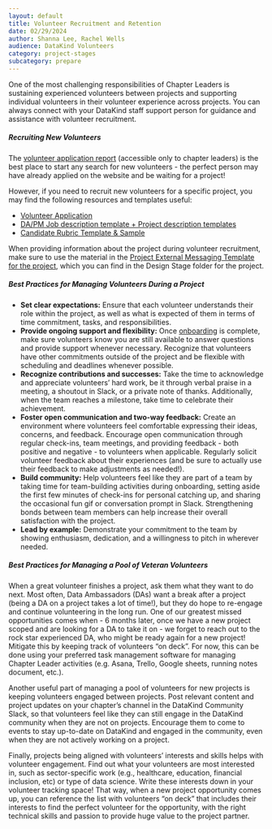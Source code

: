 ```yaml
---
layout: default
title: Volunteer Recruitment and Retention
date: 02/29/2024
author: Shanna Lee, Rachel Wells
audience: DataKind Volunteers
category: project-stages
subcategory: prepare
---
```


One of the most challenging responsibilities of Chapter Leaders is sustaining experienced volunteers between projects and supporting individual volunteers in their volunteer experience across projects. You can always connect with your DataKind staff support person for guidance and assistance with volunteer recruitment.


##### Recruiting New Volunteers


The [volunteer application report](https://playbook.datakind.org/playbook/articles/201) (accessible only to chapter leaders) is the best place to start any search for new volunteers \- the perfect person may have already applied on the website and be waiting for a project!


However, if you need to recruit new volunteers for a specific project, you may find the following resources and templates useful:


* [Volunteer Application](https://docs.google.com/forms/d/1w-y9puIf4WdfyUy1E36FBTk95g29kW_XyW81rZ8skqA/edit)
* [DA/PM Job description template \+ Project description templates](https://docs.google.com/presentation/d/1UBVJgUyAwdxSPhV6slmJC3cNmnhmVvWO8JT4N25ayY4/edit#slide=id.gd9ba86e4a4_0_127)
* [Candidate Rubric Template \& Sample](https://docs.google.com/document/d/1CjEcI18e6QuJu4lk0GYtfD5uxoWP7Q9C9BBdz0V7Xsg/edit)


When providing information about the project during volunteer recruitment, make sure to use the material in the [Project External Messaging Template for the project](https://docs.google.com/document/d/1zM4sdPBG_Hulwm34FOzUQllhSib2OlEOtoieUU5naC4/edit#), which you can find in the Design Stage folder for the project. 


##### Best Practices for Managing Volunteers During a Project


* **Set clear expectations:** Ensure that each volunteer understands their role within the project, as well as what is expected of them in terms of time commitment, tasks, and responsibilities.
* **Provide ongoing support and flexibility:** Once [onboarding](https://playbook.datakind.org/playbook/articles/165) is complete, make sure volunteers know you are still available to answer questions and provide support whenever necessary. Recognize that volunteers have other commitments outside of the project and be flexible with scheduling and deadlines whenever possible.
* **Recognize contributions and successes:** Take the time to acknowledge and appreciate volunteers’ hard work, be it through verbal praise in a meeting, a shoutout in Slack, or a private note of thanks. Additionally, when the team reaches a milestone, take time to celebrate their achievement.
* **Foster open communication and two\-way feedback:** Create an environment where volunteers feel comfortable expressing their ideas, concerns, and feedback. Encourage open communication through regular check\-ins, team meetings, and providing feedback \- both positive and negative \- to volunteers when applicable. Regularly solicit volunteer feedback about their experiences (and be sure to actually use their feedback to make adjustments as needed!).
* **Build community:** Help volunteers feel like they are part of a team by taking time for team\-building activities during onboarding, setting aside the first few minutes of check\-ins for personal catching up, and sharing the occasional fun gif or conversation prompt in Slack. Strengthening bonds between team members can help increase their overall satisfaction with the project.
* **Lead by example:** Demonstrate your commitment to the team by showing enthusiasm, dedication, and a willingness to pitch in wherever needed.


##### Best Practices for Managing a Pool of Veteran Volunteers


When a great volunteer finishes a project, ask them what they want to do next. Most often, Data Ambassadors (DAs) want a break after a project (being a DA on a project takes a lot of time!), but they do hope to re\-engage and continue volunteering in the long run. One of our greatest missed opportunities comes when \- 6 months later, once we have a new project scoped and are looking for a DA to take it on \- we forget to reach out to the rock star experienced DA, who might be ready again for a new project! Mitigate this by keeping track of volunteers “on deck”. For now, this can be done using your preferred task management software for managing Chapter Leader activities (e.g. Asana, Trello, Google sheets, running notes document, etc.). 


Another useful part of managing a pool of volunteers for new projects is keeping volunteers engaged between projects. Post relevant content and project updates on your chapter’s channel in the DataKind Community Slack, so that volunteers feel like they can still engage in the DataKind community when they are not on projects. Encourage them to come to events to stay up\-to\-date on DataKind and engaged in the community, even when they are not actively working on a project.


Finally, projects being aligned with volunteers’ interests and skills helps with volunteer engagement. Find out what your volunteers are most interested in, such as sector\-specific work (e.g., healthcare, education, financial inclusion, etc) or type of data science. Write these interests down in your volunteer tracking space! That way, when a new project opportunity comes up, you can reference the list with volunteers “on deck” that includes their interests to find the perfect volunteer for the opportunity, with the right technical skills and passion to provide huge value to the project partner.
